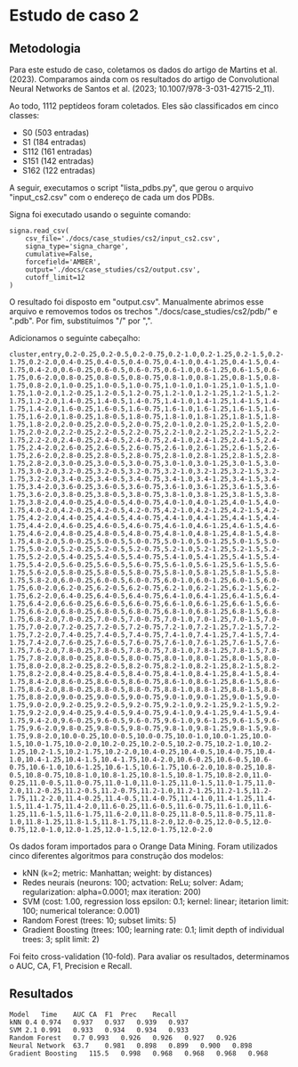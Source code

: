 # Estudo de caso 2
## Metodologia

Para este estudo de caso, coletamos os dados do artigo de Martins et al. (2023). Comparamos ainda com os resultados do artigo de Convolutional Neural Networks de Santos et al. (2023; 10.1007/978-3-031-42715-2_11).

Ao todo, 1112 peptídeos foram coletados. Eles são classificados em cinco classes:
- S0	(503 entradas)
- S1 	(184 entradas)
- S112 	(161 entradas)
- S151 	(142 entradas)
- S162 	(122 entradas)

A seguir, executamos o script "lista_pdbs.py", que gerou o arquivo "input_cs2.csv" com o endereço de cada um dos PDBs.

Signa foi executado usando o seguinte comando:
~~~
signa.read_csv(
 	csv_file='./docs/case_studies/cs2/input_cs2.csv', 
 	signa_type='signa_charge', 
    cumulative=False,
    forcefield='AMBER',
 	output='./docs/case_studies/cs2/output.csv',
    cutoff_limit=12
)
~~~

O resultado foi disposto em "output.csv". Manualmente abrimos esse arquivo e removemos todos os trechos "./docs/case_studies/cs2/pdb/" e ".pdb". Por fim, substituímos "/" por ",".

Adicionamos o seguinte cabeçalho:
~~~
cluster,entry,0.2-0.25,0.2-0.5,0.2-0.75,0.2-1.0,0.2-1.25,0.2-1.5,0.2-1.75,0.2-2.0,0.4-0.25,0.4-0.5,0.4-0.75,0.4-1.0,0.4-1.25,0.4-1.5,0.4-1.75,0.4-2.0,0.6-0.25,0.6-0.5,0.6-0.75,0.6-1.0,0.6-1.25,0.6-1.5,0.6-1.75,0.6-2.0,0.8-0.25,0.8-0.5,0.8-0.75,0.8-1.0,0.8-1.25,0.8-1.5,0.8-1.75,0.8-2.0,1.0-0.25,1.0-0.5,1.0-0.75,1.0-1.0,1.0-1.25,1.0-1.5,1.0-1.75,1.0-2.0,1.2-0.25,1.2-0.5,1.2-0.75,1.2-1.0,1.2-1.25,1.2-1.5,1.2-1.75,1.2-2.0,1.4-0.25,1.4-0.5,1.4-0.75,1.4-1.0,1.4-1.25,1.4-1.5,1.4-1.75,1.4-2.0,1.6-0.25,1.6-0.5,1.6-0.75,1.6-1.0,1.6-1.25,1.6-1.5,1.6-1.75,1.6-2.0,1.8-0.25,1.8-0.5,1.8-0.75,1.8-1.0,1.8-1.25,1.8-1.5,1.8-1.75,1.8-2.0,2.0-0.25,2.0-0.5,2.0-0.75,2.0-1.0,2.0-1.25,2.0-1.5,2.0-1.75,2.0-2.0,2.2-0.25,2.2-0.5,2.2-0.75,2.2-1.0,2.2-1.25,2.2-1.5,2.2-1.75,2.2-2.0,2.4-0.25,2.4-0.5,2.4-0.75,2.4-1.0,2.4-1.25,2.4-1.5,2.4-1.75,2.4-2.0,2.6-0.25,2.6-0.5,2.6-0.75,2.6-1.0,2.6-1.25,2.6-1.5,2.6-1.75,2.6-2.0,2.8-0.25,2.8-0.5,2.8-0.75,2.8-1.0,2.8-1.25,2.8-1.5,2.8-1.75,2.8-2.0,3.0-0.25,3.0-0.5,3.0-0.75,3.0-1.0,3.0-1.25,3.0-1.5,3.0-1.75,3.0-2.0,3.2-0.25,3.2-0.5,3.2-0.75,3.2-1.0,3.2-1.25,3.2-1.5,3.2-1.75,3.2-2.0,3.4-0.25,3.4-0.5,3.4-0.75,3.4-1.0,3.4-1.25,3.4-1.5,3.4-1.75,3.4-2.0,3.6-0.25,3.6-0.5,3.6-0.75,3.6-1.0,3.6-1.25,3.6-1.5,3.6-1.75,3.6-2.0,3.8-0.25,3.8-0.5,3.8-0.75,3.8-1.0,3.8-1.25,3.8-1.5,3.8-1.75,3.8-2.0,4.0-0.25,4.0-0.5,4.0-0.75,4.0-1.0,4.0-1.25,4.0-1.5,4.0-1.75,4.0-2.0,4.2-0.25,4.2-0.5,4.2-0.75,4.2-1.0,4.2-1.25,4.2-1.5,4.2-1.75,4.2-2.0,4.4-0.25,4.4-0.5,4.4-0.75,4.4-1.0,4.4-1.25,4.4-1.5,4.4-1.75,4.4-2.0,4.6-0.25,4.6-0.5,4.6-0.75,4.6-1.0,4.6-1.25,4.6-1.5,4.6-1.75,4.6-2.0,4.8-0.25,4.8-0.5,4.8-0.75,4.8-1.0,4.8-1.25,4.8-1.5,4.8-1.75,4.8-2.0,5.0-0.25,5.0-0.5,5.0-0.75,5.0-1.0,5.0-1.25,5.0-1.5,5.0-1.75,5.0-2.0,5.2-0.25,5.2-0.5,5.2-0.75,5.2-1.0,5.2-1.25,5.2-1.5,5.2-1.75,5.2-2.0,5.4-0.25,5.4-0.5,5.4-0.75,5.4-1.0,5.4-1.25,5.4-1.5,5.4-1.75,5.4-2.0,5.6-0.25,5.6-0.5,5.6-0.75,5.6-1.0,5.6-1.25,5.6-1.5,5.6-1.75,5.6-2.0,5.8-0.25,5.8-0.5,5.8-0.75,5.8-1.0,5.8-1.25,5.8-1.5,5.8-1.75,5.8-2.0,6.0-0.25,6.0-0.5,6.0-0.75,6.0-1.0,6.0-1.25,6.0-1.5,6.0-1.75,6.0-2.0,6.2-0.25,6.2-0.5,6.2-0.75,6.2-1.0,6.2-1.25,6.2-1.5,6.2-1.75,6.2-2.0,6.4-0.25,6.4-0.5,6.4-0.75,6.4-1.0,6.4-1.25,6.4-1.5,6.4-1.75,6.4-2.0,6.6-0.25,6.6-0.5,6.6-0.75,6.6-1.0,6.6-1.25,6.6-1.5,6.6-1.75,6.6-2.0,6.8-0.25,6.8-0.5,6.8-0.75,6.8-1.0,6.8-1.25,6.8-1.5,6.8-1.75,6.8-2.0,7.0-0.25,7.0-0.5,7.0-0.75,7.0-1.0,7.0-1.25,7.0-1.5,7.0-1.75,7.0-2.0,7.2-0.25,7.2-0.5,7.2-0.75,7.2-1.0,7.2-1.25,7.2-1.5,7.2-1.75,7.2-2.0,7.4-0.25,7.4-0.5,7.4-0.75,7.4-1.0,7.4-1.25,7.4-1.5,7.4-1.75,7.4-2.0,7.6-0.25,7.6-0.5,7.6-0.75,7.6-1.0,7.6-1.25,7.6-1.5,7.6-1.75,7.6-2.0,7.8-0.25,7.8-0.5,7.8-0.75,7.8-1.0,7.8-1.25,7.8-1.5,7.8-1.75,7.8-2.0,8.0-0.25,8.0-0.5,8.0-0.75,8.0-1.0,8.0-1.25,8.0-1.5,8.0-1.75,8.0-2.0,8.2-0.25,8.2-0.5,8.2-0.75,8.2-1.0,8.2-1.25,8.2-1.5,8.2-1.75,8.2-2.0,8.4-0.25,8.4-0.5,8.4-0.75,8.4-1.0,8.4-1.25,8.4-1.5,8.4-1.75,8.4-2.0,8.6-0.25,8.6-0.5,8.6-0.75,8.6-1.0,8.6-1.25,8.6-1.5,8.6-1.75,8.6-2.0,8.8-0.25,8.8-0.5,8.8-0.75,8.8-1.0,8.8-1.25,8.8-1.5,8.8-1.75,8.8-2.0,9.0-0.25,9.0-0.5,9.0-0.75,9.0-1.0,9.0-1.25,9.0-1.5,9.0-1.75,9.0-2.0,9.2-0.25,9.2-0.5,9.2-0.75,9.2-1.0,9.2-1.25,9.2-1.5,9.2-1.75,9.2-2.0,9.4-0.25,9.4-0.5,9.4-0.75,9.4-1.0,9.4-1.25,9.4-1.5,9.4-1.75,9.4-2.0,9.6-0.25,9.6-0.5,9.6-0.75,9.6-1.0,9.6-1.25,9.6-1.5,9.6-1.75,9.6-2.0,9.8-0.25,9.8-0.5,9.8-0.75,9.8-1.0,9.8-1.25,9.8-1.5,9.8-1.75,9.8-2.0,10.0-0.25,10.0-0.5,10.0-0.75,10.0-1.0,10.0-1.25,10.0-1.5,10.0-1.75,10.0-2.0,10.2-0.25,10.2-0.5,10.2-0.75,10.2-1.0,10.2-1.25,10.2-1.5,10.2-1.75,10.2-2.0,10.4-0.25,10.4-0.5,10.4-0.75,10.4-1.0,10.4-1.25,10.4-1.5,10.4-1.75,10.4-2.0,10.6-0.25,10.6-0.5,10.6-0.75,10.6-1.0,10.6-1.25,10.6-1.5,10.6-1.75,10.6-2.0,10.8-0.25,10.8-0.5,10.8-0.75,10.8-1.0,10.8-1.25,10.8-1.5,10.8-1.75,10.8-2.0,11.0-0.25,11.0-0.5,11.0-0.75,11.0-1.0,11.0-1.25,11.0-1.5,11.0-1.75,11.0-2.0,11.2-0.25,11.2-0.5,11.2-0.75,11.2-1.0,11.2-1.25,11.2-1.5,11.2-1.75,11.2-2.0,11.4-0.25,11.4-0.5,11.4-0.75,11.4-1.0,11.4-1.25,11.4-1.5,11.4-1.75,11.4-2.0,11.6-0.25,11.6-0.5,11.6-0.75,11.6-1.0,11.6-1.25,11.6-1.5,11.6-1.75,11.6-2.0,11.8-0.25,11.8-0.5,11.8-0.75,11.8-1.0,11.8-1.25,11.8-1.5,11.8-1.75,11.8-2.0,12.0-0.25,12.0-0.5,12.0-0.75,12.0-1.0,12.0-1.25,12.0-1.5,12.0-1.75,12.0-2.0
~~~

Os dados foram importados para o Orange Data Mining. 
Foram utilizados cinco diferentes algoritmos para construção dos modelos:
- kNN (k=2; metric: Manhattan; weight: by distances)
- Redes neurais (neurons: 100; actvation: ReLu; solver: Adam; regularization: alpha=0.0001; max iteration: 200)
- SVM (cost: 1.00, regression loss epsilon: 0.1; kernel: linear; itetarion limit: 100; numerical tolerance: 0.001)
- Random Forest (trees: 10; subset limits: 5)
- Gradient Boosting (trees: 100; learning rate: 0.1; limit depth of individual trees: 3; split limit: 2)

Foi feito cross-validation (10-fold). Para avaliar os resultados, determinamos o AUC, CA, F1, Precision e Recall.

## Resultados

~~~
Model	Time	AUC	CA	F1	Prec	Recall
kNN	0.4	0.974	0.937	0.937	0.939	0.937
SVM	2.1	0.991	0.933	0.934	0.934	0.933
Random Forest	0.7	0.993	0.926	0.926	0.927	0.926
Neural Network	63.7	0.981	0.898	0.899	0.900	0.898
Gradient Boosting	115.5	0.998	0.968	0.968	0.968	0.968
~~~

